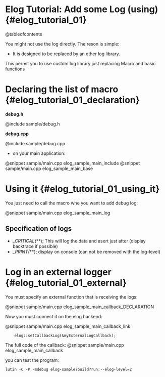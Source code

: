 Elog Tutorial: Add some Log (using)                                {#elog_tutorial_01}
===================================

@tableofcontents

You might not use the log directly.
The reson is simple:
- It is designed to be replaced by an other log library.

This permit you to use custom log library just replacing Macro and basic functions


Declaring the list of macro                                         {#elog_tutorial_01_declaration}
===========================


**debug.h**

@include sample/debug.h

**debug.cpp**

@include sample/debug.cpp


- on your main application:

@snippet sample/main.cpp elog_sample_main_include
@snippet sample/main.cpp elog_sample_main_base

Using it                                                      {#elog_tutorial_01_using_it}
========

You just need to call the macro whe you want to add debug log:

@snippet sample/main.cpp elog_sample_main_log


Specification of logs
---------------------

  - *_CRITICAL(***); This will log the data and asert just after (display backtrace if possible)
  - *_PRINT(***); display on console (can not be removed with the log-level)




Log in an external logger                                     {#elog_tutorial_01_external}
=========================

You must specify an external function that is receiving the logs:

@snippet sample/main.cpp elog_sample_main_callback_DECLARATION

Now you must connect it on the elog backend:

@snippet sample/main.cpp elog_sample_main_callback_link

```{.cpp}
	elog::setCallbackLog(&myExternalLogCallback);
```

The full code of the callback:
@snippet sample/main.cpp elog_sample_main_callback

you can test the program:

```{.sh}
lutin -C -P -mdebug elog-sample?build?run:--elog-level=2
```
